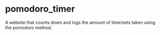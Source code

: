 # pomodoro_timer

A website that counts down and logs the amount of time/sets taken using the pomodoro method.
